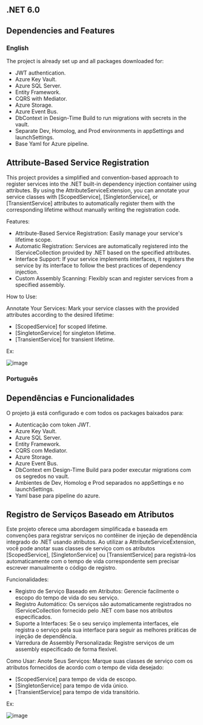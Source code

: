 ## .NET 6.0

## Dependencies and Features

### English

The project is already set up and all packages downloaded for:

- JWT authentication.
- Azure Key Vault.
- Azure SQL Server.
- Entity Framework.
- CQRS with Mediator.
- Azure Storage.
- Azure Event Bus.
- DbContext in Design-Time Build to run migrations with secrets in the vault.
- Separate Dev, Homolog, and Prod environments in appSettings and launchSettings.
- Base Yaml for Azure pipeline.

## Attribute-Based Service Registration
This project provides a simplified and convention-based approach to register services into the .NET built-in dependency injection container using attributes.
By using the AttributeServiceExtension, you can annotate your service classes with [ScopedService], [SingletonService], or [TransientService] attributes to automatically register them with the corresponding lifetime without manually writing the registration code.

Features:
  - Attribute-Based Service Registration: Easily manage your service's lifetime scope.
  - Automatic Registration: Services are automatically registered into the IServiceCollection provided by .NET based on the specified attributes.
  - Interface Support: If your service implements interfaces, it registers the service by its interface to follow the best practices of dependency injection.
  - Custom Assembly Scanning: Flexibly scan and register services from a specified assembly.

How to Use:

Annotate Your Services: Mark your service classes with the provided attributes according to the desired lifetime:
  - [ScopedService] for scoped lifetime.
  - [SingletonService] for singleton lifetime.
  - [TransientService] for transient lifetime.

Ex:

![image](https://github.com/okaidigital/Okai.Boilerplate/assets/155011243/f92ab8bd-cc41-42e8-baa2-66d6951580f8)


### Português

## Dependências e Funcionalidades

O projeto já está configurado e com todos os packages baixados para:

- Autenticação com token JWT.
- Azure Key Vault.
- Azure SQL Server.
- Entity Framework.
- CQRS com Mediator.
- Azure Storage.
- Azure Event Bus.
- DbContext em Design-Time Build para poder executar migrations com os segredos no vault.
- Ambientes de Dev, Homolog e Prod separados no appSettings e no launchSettings.
- Yaml base para pipeline do azure.


## Registro de Serviços Baseado em Atributos
Este projeto oferece uma abordagem simplificada e baseada em convenções para registrar serviços no contêiner de injeção de dependência integrado do .NET usando atributos.
Ao utilizar a AttributeServiceExtension, você pode anotar suas classes de serviço com os atributos [ScopedService], [SingletonService] ou [TransientService] para registrá-los automaticamente com o tempo de vida correspondente sem precisar escrever manualmente o código de registro.

Funcionalidades:
  - Registro de Serviço Baseado em Atributos: Gerencie facilmente o escopo do tempo de vida do seu serviço.
  - Registro Automático: Os serviços são automaticamente registrados no IServiceCollection fornecido pelo .NET com base nos atributos especificados.
  - Suporte a Interfaces: Se o seu serviço implementa interfaces, ele registra o serviço pela sua interface para seguir as melhores práticas de injeção de dependência.
  - Varredura de Assembly Personalizada: Registre serviços de um assembly especificado de forma flexível.

Como Usar:
    Anote Seus Serviços: Marque suas classes de serviço com os atributos fornecidos de acordo com o tempo de vida desejado:
   - [ScopedService] para tempo de vida de escopo.
   - [SingletonService] para tempo de vida único.
   - [TransientService] para tempo de vida transitório.

Ex:

![image](https://github.com/okaidigital/Okai.Boilerplate/assets/155011243/f92ab8bd-cc41-42e8-baa2-66d6951580f8)

